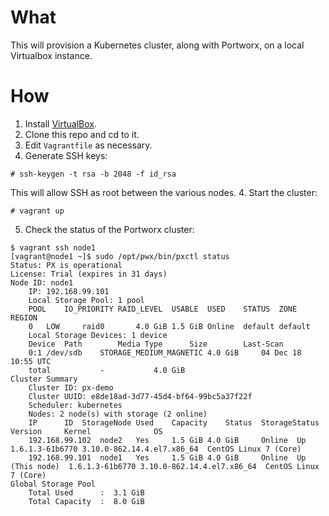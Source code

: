 # What

This will provision a Kubernetes cluster, along with Portworx, on a local Virtualbox instance.

# How

1. Install [VirtualBox](https://www.virtualbox.org/wiki/Downloads).
2. Clone this repo and cd to it.
3. Edit `Vagrantfile` as necessary.
3. Generate SSH keys:
```
# ssh-keygen -t rsa -b 2048 -f id_rsa
```
This will allow SSH as root between the various nodes.
4. Start the cluster:
```
# vagrant up
```
5. Check the status of the Portworx cluster:
```
$ vagrant ssh node1
[vagrant@node1 ~]$ sudo /opt/pwx/bin/pxctl status
Status: PX is operational
License: Trial (expires in 31 days)
Node ID: node1
	IP: 192.168.99.101
 	Local Storage Pool: 1 pool
	POOL	IO_PRIORITY	RAID_LEVEL	USABLE	USED	STATUS	ZONE	REGION
	0	LOW		raid0		4.0 GiB	1.5 GiB	Online	default	default
	Local Storage Devices: 1 device
	Device	Path		Media Type		Size		Last-Scan
	0:1	/dev/sdb	STORAGE_MEDIUM_MAGNETIC	4.0 GiB		04 Dec 18 10:55 UTC
	total			-			4.0 GiB
Cluster Summary
	Cluster ID: px-demo
	Cluster UUID: e8de18ad-3d77-45d4-bf64-99bc5a37f22f
	Scheduler: kubernetes
	Nodes: 2 node(s) with storage (2 online)
	IP		ID	StorageNode	Used	Capacity	Status	StorageStatus	Version		Kernel				OS
	192.168.99.102	node2	Yes		1.5 GiB	4.0 GiB		Online	Up		1.6.1.3-61b6770	3.10.0-862.14.4.el7.x86_64	CentOS Linux 7 (Core)
	192.168.99.101	node1	Yes		1.5 GiB	4.0 GiB		Online	Up (This node)	1.6.1.3-61b6770	3.10.0-862.14.4.el7.x86_64	CentOS Linux 7 (Core)
Global Storage Pool
	Total Used    	:  3.1 GiB
	Total Capacity	:  8.0 GiB
```
